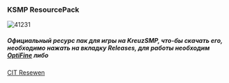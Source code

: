 ### KSMP ResourcePack
![41231](https://github.com/user-attachments/assets/c8729f1f-0a3f-47c3-9de7-81f5f327c251)

##### Официальный ресурс пак для игры на KreuzSMP, что-бы скачать его, необходимо нажать на вкладку Releases, для работы необходим [OptiFine](https://optifine.net/downloads "OptiFine") либо
[CIT Resewen](https://modrinth.com/mod/cit-resewn  "CIT Resewen")
